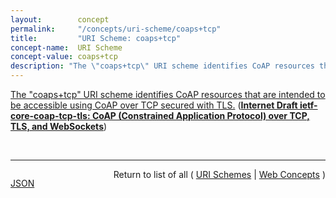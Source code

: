 ```yaml
---
layout:        concept
permalink:     "/concepts/uri-scheme/coaps+tcp"
title:         "URI Scheme: coaps+tcp"
concept-name:  URI Scheme
concept-value: coaps+tcp
description: "The \"coaps+tcp\" URI scheme identifies CoAP resources that are intended to be accessible using CoAP over TCP secured with TLS."
---
```


[The "coaps+tcp" URI scheme identifies CoAP resources that are intended to be accessible using CoAP over TCP secured with TLS.](http://tools.ietf.org/html/draft-ietf-core-coap-tcp-tls#section-7.2 "Read documentation for URI Scheme &#34;coaps+tcp&#34;") (**[Internet Draft ietf-core-coap-tcp-tls: CoAP (Constrained Application Protocol) over TCP, TLS, and WebSockets](/specs/IETF/I-D/ietf-core-coap-tcp-tls "The Constrained Application Protocol (CoAP), although inspired by HTTP, was designed to use UDP instead of TCP. The message layer of the CoAP over UDP protocol includes support for reliable delivery, simple congestion control, and flow control. Some environments benefit from the availability of CoAP carried over reliable transports such as TCP or TLS. This document outlines the changes required to use CoAP over TCP, TLS, and WebSockets transports. It also formally updates RFC 7641 for use with these transports.")**)

<br/>
<hr/>

<p style="float : left"><a href="./coaps+tcp.json" title="JSON representing this particular Web Concept value">JSON</a></p>
<p style="text-align: right">Return to list of all ( <a href="../uri-scheme/">URI Schemes</a> | <a href="../">Web Concepts</a> )</p>
